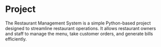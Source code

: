 # Project
The Restaurant Management System is a simple Python-based project designed to streamline restaurant operations. It allows restaurant owners and staff to manage the menu, take customer orders, and generate bills efficiently.
